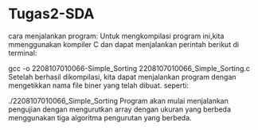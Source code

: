 # Tugas2-SDA

cara menjalankan program:
Untuk mengkompilasi program ini,kita mmenggunakan kompiler C dan dapat menjalankan perintah berikut di terminal:

gcc -o 2208107010066-Simple_Sorting 2208107010066_Simple_Sorting.c
Setelah berhasil dikompilasi, kita dapat menjalankan program dengan mengetikkan nama file biner yang telah dibuat. seperti:

./2208107010066_Simple_Sorting
Program akan mulai menjalankan pengujian dengan mengurutkan array dengan ukuran yang berbeda menggunakan tiga algoritma pengurutan yang berbeda.

